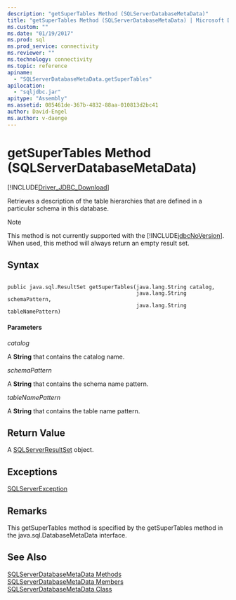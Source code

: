 ```yaml
---
description: "getSuperTables Method (SQLServerDatabaseMetaData)"
title: "getSuperTables Method (SQLServerDatabaseMetaData) | Microsoft Docs"
ms.custom: ""
ms.date: "01/19/2017"
ms.prod: sql
ms.prod_service: connectivity
ms.reviewer: ""
ms.technology: connectivity
ms.topic: reference
apiname: 
  - "SQLServerDatabaseMetaData.getSuperTables"
apilocation: 
  - "sqljdbc.jar"
apitype: "Assembly"
ms.assetid: 085461de-367b-4832-88aa-010813d2bc41
author: David-Engel
ms.author: v-daenge
---
```

# getSuperTables Method (SQLServerDatabaseMetaData)
[!INCLUDE[Driver_JDBC_Download](../../../includes/driver_jdbc_download.md)]

  Retrieves a description of the table hierarchies that are defined in a particular schema in this database.  
  
> [!NOTE]  
>  This method is not currently supported with the [!INCLUDE[jdbcNoVersion](../../../includes/jdbcnoversion_md.md)]. When used, this method will always return an empty result set.  
  
## Syntax  
  
```  
  
public java.sql.ResultSet getSuperTables(java.lang.String catalog,  
                                         java.lang.String schemaPattern,  
                                         java.lang.String tableNamePattern)  
```  
  
#### Parameters  
 *catalog*  
  
 A **String** that contains the catalog name.  
  
 *schemaPattern*  
  
 A **String** that contains the schema name pattern.  
  
 *tableNamePattern*  
  
 A **String** that contains the table name pattern.  
  
## Return Value  
 A [SQLServerResultSet](../../../connect/jdbc/reference/sqlserverresultset-class.md) object.  
  
## Exceptions  
 [SQLServerException](../../../connect/jdbc/reference/sqlserverexception-class.md)  
  
## Remarks  
 This getSuperTables method is specified by the getSuperTables method in the java.sql.DatabaseMetaData interface.  
  
## See Also  
 [SQLServerDatabaseMetaData Methods](../../../connect/jdbc/reference/sqlserverdatabasemetadata-methods.md)   
 [SQLServerDatabaseMetaData Members](../../../connect/jdbc/reference/sqlserverdatabasemetadata-members.md)   
 [SQLServerDatabaseMetaData Class](../../../connect/jdbc/reference/sqlserverdatabasemetadata-class.md)  
  
  
